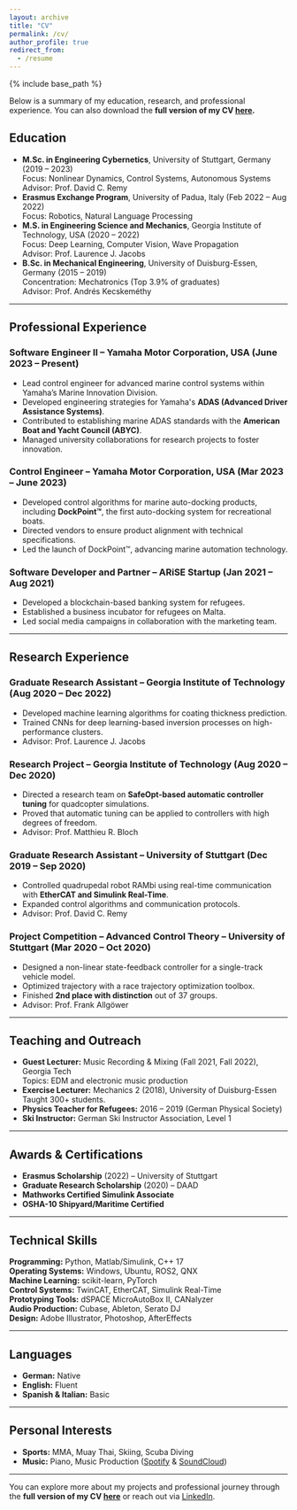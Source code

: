 ```yaml
---
layout: archive
title: "CV"
permalink: /cv/
author_profile: true
redirect_from:
  - /resume
---
```


{% include base_path %}

Below is a summary of my education, research, and professional experience. You can also download the **full version of my CV [here](https://github.com/sjmxschm/sjmxschm.github.io/raw/master/files/CV_Max_Schmitz_PhD_2024.pdf).**

## Education  
- **M.Sc. in Engineering Cybernetics**, University of Stuttgart, Germany (2019 – 2023)  
  Focus: Nonlinear Dynamics, Control Systems, Autonomous Systems  
  Advisor: Prof. David C. Remy  
- **Erasmus Exchange Program**, University of Padua, Italy (Feb 2022 – Aug 2022)  
  Focus: Robotics, Natural Language Processing  
- **M.S. in Engineering Science and Mechanics**, Georgia Institute of Technology, USA (2020 – 2022)  
  Focus: Deep Learning, Computer Vision, Wave Propagation  
  Advisor: Prof. Laurence J. Jacobs  
- **B.Sc. in Mechanical Engineering**, University of Duisburg-Essen, Germany (2015 – 2019)  
  Concentration: Mechatronics (Top 3.9% of graduates)  
  Advisor: Prof. Andrés Kecskeméthy  

---

## Professional Experience

### **Software Engineer II** – Yamaha Motor Corporation, USA (June 2023 – Present)  
- Lead control engineer for advanced marine control systems within Yamaha’s Marine Innovation Division.  
- Developed engineering strategies for Yamaha's **ADAS (Advanced Driver Assistance Systems)**.  
- Contributed to establishing marine ADAS standards with the **American Boat and Yacht Council (ABYC)**.  
- Managed university collaborations for research projects to foster innovation.  

### **Control Engineer** – Yamaha Motor Corporation, USA (Mar 2023 – June 2023)  
- Developed control algorithms for marine auto-docking products, including **DockPoint™**, the first auto-docking system for recreational boats.  
- Directed vendors to ensure product alignment with technical specifications.  
- Led the launch of DockPoint™, advancing marine automation technology.  

### **Software Developer and Partner** – ARiSE Startup (Jan 2021 – Aug 2021)  
- Developed a blockchain-based banking system for refugees.  
- Established a business incubator for refugees on Malta.  
- Led social media campaigns in collaboration with the marketing team.

---

## Research Experience  

### **Graduate Research Assistant** – Georgia Institute of Technology (Aug 2020 – Dec 2022)  
- Developed machine learning algorithms for coating thickness prediction.  
- Trained CNNs for deep learning-based inversion processes on high-performance clusters.  
- Advisor: Prof. Laurence J. Jacobs  

### **Research Project** – Georgia Institute of Technology (Aug 2020 – Dec 2020)  
- Directed a research team on **SafeOpt-based automatic controller tuning** for quadcopter simulations.  
- Proved that automatic tuning can be applied to controllers with high degrees of freedom.  
- Advisor: Prof. Matthieu R. Bloch  

### **Graduate Research Assistant** – University of Stuttgart (Dec 2019 – Sep 2020)  
- Controlled quadrupedal robot RAMbi using real-time communication with **EtherCAT and Simulink Real-Time**.  
- Expanded control algorithms and communication protocols.  
- Advisor: Prof. David C. Remy  

### **Project Competition – Advanced Control Theory** – University of Stuttgart (Mar 2020 – Oct 2020)  
- Designed a non-linear state-feedback controller for a single-track vehicle model.  
- Optimized trajectory with a race trajectory optimization toolbox.  
- Finished **2nd place with distinction** out of 37 groups.  
- Advisor: Prof. Frank Allgöwer  

---

## Teaching and Outreach  

- **Guest Lecturer:** Music Recording & Mixing (Fall 2021, Fall 2022), Georgia Tech  
  Topics: EDM and electronic music production  
- **Exercise Lecturer:** Mechanics 2 (2018), University of Duisburg-Essen  
  Taught 300+ students.  
- **Physics Teacher for Refugees:** 2016 – 2019 (German Physical Society)  
- **Ski Instructor:** German Ski Instructor Association, Level 1  

---

## Awards & Certifications  
- **Erasmus Scholarship** (2022) – University of Stuttgart  
- **Graduate Research Scholarship** (2020) – DAAD  
- **Mathworks Certified Simulink Associate**  
- **OSHA-10 Shipyard/Maritime Certified**  

---

## Technical Skills  

**Programming:** Python, Matlab/Simulink, C++ 17  
**Operating Systems:** Windows, Ubuntu, ROS2, QNX  
**Machine Learning:** scikit-learn, PyTorch  
**Control Systems:** TwinCAT, EtherCAT, Simulink Real-Time  
**Prototyping Tools:** dSPACE MicroAutoBox II, CANalyzer  
**Audio Production:** Cubase, Ableton, Serato DJ  
**Design:** Adobe Illustrator, Photoshop, AfterEffects  

---

## Languages  

- **German:** Native  
- **English:** Fluent  
- **Spanish & Italian:** Basic  

---

## Personal Interests  

- **Sports:** MMA, Muay Thai, Skiing, Scuba Diving  
- **Music:** Piano, Music Production ([Spotify](https://open.spotify.com/intl-de/artist/34vYufP5UYwhMAqZiPeeEq?si=_vecPXrWTNau0obkNsv37Q) & [SoundCloud](https://soundcloud.com/makz-969860584))  

---

You can explore more about my projects and professional journey through the **full version of my CV [here](https://github.com/sjmxschm/sjmxschm.github.io/raw/master/files/CV_Max_Schmitz_PhD_2024.pdf)** or reach out via [LinkedIn](https://www.linkedin.com/in/sjmxschm).